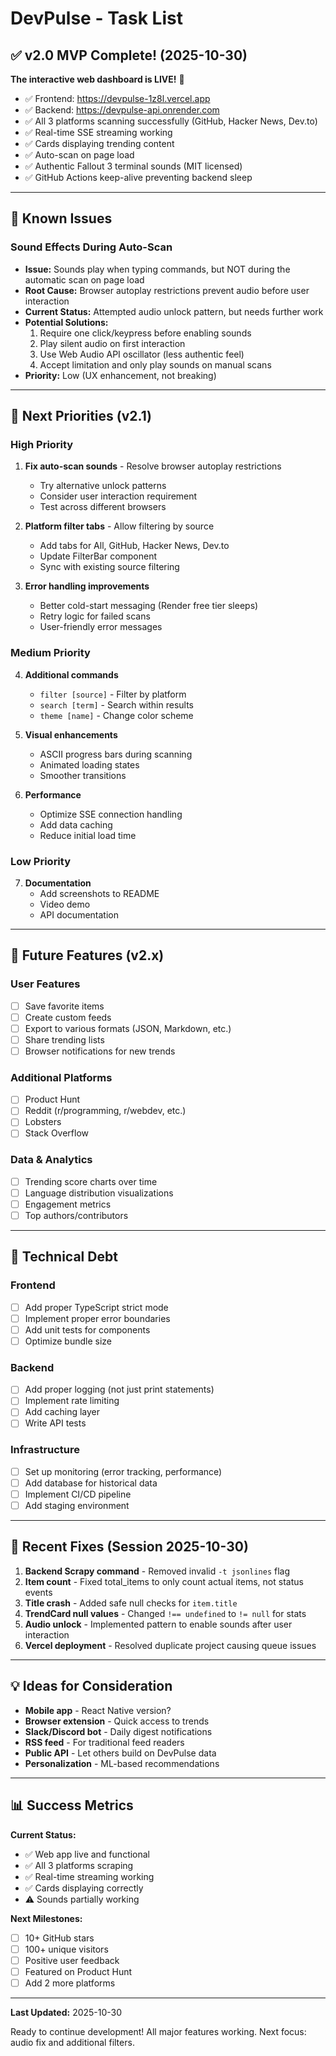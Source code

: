 # DevPulse - Task List

## ✅ v2.0 MVP Complete! (2025-10-30)

**The interactive web dashboard is LIVE!** 🎉

- ✅ Frontend: https://devpulse-1z8l.vercel.app
- ✅ Backend: https://devpulse-api.onrender.com
- ✅ All 3 platforms scanning successfully (GitHub, Hacker News, Dev.to)
- ✅ Real-time SSE streaming working
- ✅ Cards displaying trending content
- ✅ Auto-scan on page load
- ✅ Authentic Fallout 3 terminal sounds (MIT licensed)
- ✅ GitHub Actions keep-alive preventing backend sleep

---

## 🐛 Known Issues

### Sound Effects During Auto-Scan
- **Issue:** Sounds play when typing commands, but NOT during the automatic scan on page load
- **Root Cause:** Browser autoplay restrictions prevent audio before user interaction
- **Current Status:** Attempted audio unlock pattern, but needs further work
- **Potential Solutions:**
  1. Require one click/keypress before enabling sounds
  2. Play silent audio on first interaction
  3. Use Web Audio API oscillator (less authentic feel)
  4. Accept limitation and only play sounds on manual scans
- **Priority:** Low (UX enhancement, not breaking)

---

## 🎯 Next Priorities (v2.1)

### High Priority
1. **Fix auto-scan sounds** - Resolve browser autoplay restrictions
   - Try alternative unlock patterns
   - Consider user interaction requirement
   - Test across different browsers

2. **Platform filter tabs** - Allow filtering by source
   - Add tabs for All, GitHub, Hacker News, Dev.to
   - Update FilterBar component
   - Sync with existing source filtering

3. **Error handling improvements**
   - Better cold-start messaging (Render free tier sleeps)
   - Retry logic for failed scans
   - User-friendly error messages

### Medium Priority
4. **Additional commands**
   - `filter [source]` - Filter by platform
   - `search [term]` - Search within results
   - `theme [name]` - Change color scheme

5. **Visual enhancements**
   - ASCII progress bars during scanning
   - Animated loading states
   - Smoother transitions

6. **Performance**
   - Optimize SSE connection handling
   - Add data caching
   - Reduce initial load time

### Low Priority
7. **Documentation**
   - Add screenshots to README
   - Video demo
   - API documentation

---

## 🚀 Future Features (v2.x)

### User Features
- [ ] Save favorite items
- [ ] Create custom feeds
- [ ] Export to various formats (JSON, Markdown, etc.)
- [ ] Share trending lists
- [ ] Browser notifications for new trends

### Additional Platforms
- [ ] Product Hunt
- [ ] Reddit (r/programming, r/webdev, etc.)
- [ ] Lobsters
- [ ] Stack Overflow

### Data & Analytics
- [ ] Trending score charts over time
- [ ] Language distribution visualizations
- [ ] Engagement metrics
- [ ] Top authors/contributors

---

## 📝 Technical Debt

### Frontend
- [ ] Add proper TypeScript strict mode
- [ ] Implement proper error boundaries
- [ ] Add unit tests for components
- [ ] Optimize bundle size

### Backend
- [ ] Add proper logging (not just print statements)
- [ ] Implement rate limiting
- [ ] Add caching layer
- [ ] Write API tests

### Infrastructure
- [ ] Set up monitoring (error tracking, performance)
- [ ] Add database for historical data
- [ ] Implement CI/CD pipeline
- [ ] Add staging environment

---

## 🔧 Recent Fixes (Session 2025-10-30)

1. **Backend Scrapy command** - Removed invalid `-t jsonlines` flag
2. **Item count** - Fixed total_items to only count actual items, not status events
3. **Title crash** - Added safe null checks for `item.title`
4. **TrendCard null values** - Changed `!== undefined` to `!= null` for stats
5. **Audio unlock** - Implemented pattern to enable sounds after user interaction
6. **Vercel deployment** - Resolved duplicate project causing queue issues

---

## 💡 Ideas for Consideration

- **Mobile app** - React Native version?
- **Browser extension** - Quick access to trends
- **Slack/Discord bot** - Daily digest notifications
- **RSS feed** - For traditional feed readers
- **Public API** - Let others build on DevPulse data
- **Personalization** - ML-based recommendations

---

## 📊 Success Metrics

**Current Status:**
- ✅ Web app live and functional
- ✅ All 3 platforms scraping
- ✅ Real-time streaming working
- ✅ Cards displaying correctly
- ⚠️ Sounds partially working

**Next Milestones:**
- [ ] 10+ GitHub stars
- [ ] 100+ unique visitors
- [ ] Positive user feedback
- [ ] Featured on Product Hunt
- [ ] Add 2 more platforms

---

**Last Updated:** 2025-10-30

Ready to continue development! All major features working. Next focus: audio fix and additional filters.
